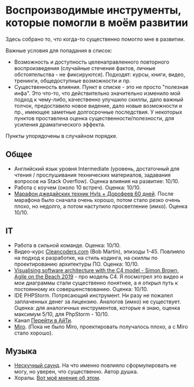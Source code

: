 # Воспроизводимые инструменты, которые помогли в моём развитии

Здесь собрано то, что когда-то существенно помогло мне в развитии.

Важные условия для попадания в список:

 * Возможность и доступность целенаправленного повторного  воспроизведения (случайные стечения фактов, личные обстоятельства - не фиксируются). Подходят: курсы, книги, видео, тренинги, общедоступные возможности и пр.
 * Существенность влияния. Пункт в списке - это не просто "полезная инфа". Это что-то, что действительно значительно изменило мой подход к чему-либо, качественно улучшило скиллы, дало важный толчок, предоставило новое видение, дало новые возможности и пр., имеющее заметные долгосрочные последствия. У некоторых пунктов проставлена оценка существенности/полезности, для усиления драматического эффекта.
 
Пункты упорядочены в случайном порядке.

## Общее

 * Английский язык уровня Intermediate (уровень, достаточный для чтения / прослушивания технических материалов, задавания вопросов на Stack Overflow). Оценка влияния на развитие: 10/10. 
 * Работа с коучем (около 10 встреч). Оценка: 10/10.
 * [Марафон джедайских техник Hyls + Дорофеев 60 дней](https://hyls.ru/jedi_max). После марафона было сначала очень хорошо, потом стало резко очень плохо, но недолго, а потом наступило просветление (имхо). Оценка 10/10. 

## IT

 * Работа в сильной команде. Оценка: 10/10.
 * Видео-курс [Cleancoders.com](https://cleancoders.com/) (Bob Martin), эпизоды 1-45. Повлияло на подход к разработке, на стиль кодинга, на скиллы по проектированию архитектуры ПО. Оценка: 10/10.
 * [Visualising software architecture with the C4 model - Simon Brown, Agile on the Beach 2019](https://www.youtube.com/watch?v=x2-rSnhpw0g) - про модель C4. Я посмотрел это видео и мои диаграммы стали существенно понятнее, а я открыл путь к постоянному их совершенствованию. Оценка: 10/10.
 * IDE PHPStorm. Потрясающий инструмент. Ни разу не пожалел заплаченных денег за лицензию. Аналогов (имхо) не существует. Оценка: для аналогичных инструментов, которые я знаю, оценка максимум 5/10, для PhpStorm - 10/10.
 * Канал [Перейти в АйТи](https://t.me/pereiti_v_aiti).
 * [Miro](https://miro.com/). (Пока не было Miro, проектировать получалось плохо, а с Miro стало хорошо).

## Музыка

 * [Нескучный саунд](https://www.youtube.com/c/%D0%9D%D0%B5%D1%81%D0%BA%D1%83%D1%87%D0%BD%D1%8B%D0%B9%D0%A1%D0%B0%D1%83%D0%BD%D0%B4). На что именно повлияло сформулировать не могу, но уверен, что существенно. Автор душка.
 * Хоралы. [Вот моё мнение об этом](https://vk.com/bytheway?w=wall18347987_3117%2Fall).
